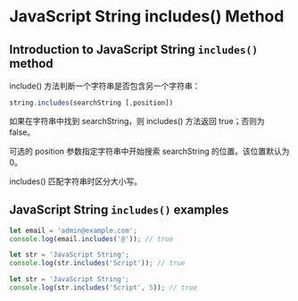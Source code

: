 # JavaScript String includes() Method

## Introduction to JavaScript String `includes()` method

include() 方法判断一个字符串是否包含另一个字符串：

```js
string.includes(searchString [,position])
```

如果在字符串中找到 searchString，则 includes() 方法返回 true；否则为 false。

可选的 position 参数指定字符串中开始搜索 searchString 的位置。该位置默认为 0。

includes() 匹配字符串时区分大小写。

## JavaScript String `includes()` examples

```js
let email = 'admin@example.com';
console.log(email.includes('@')); // true
```

```js
let str = 'JavaScript String';
console.log(str.includes('Script')); // true
```

```js
let str = 'JavaScript String';
console.log(str.includes('Script', 5)); // true
```